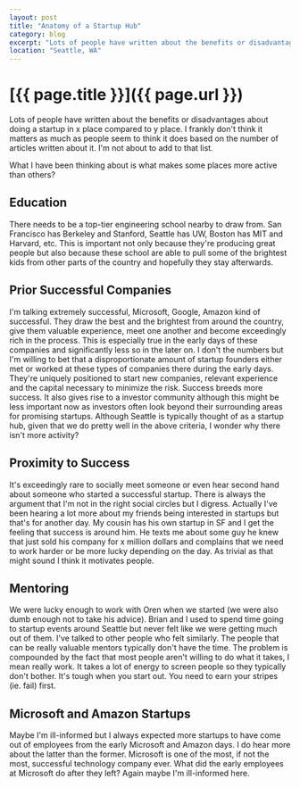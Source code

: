 ```yaml
---
layout: post
title: "Anatomy of a Startup Hub"
category: blog 
excerpt: "Lots of people have written about the benefits or disadvantages about doing a startup in x place compared to y place. I frankly don't think it matters as much as people seem to think it does based on the number of articles written about it. I'm not about to add to that list."
location: "Seattle, WA"
---
```


# [{{ page.title }}]({{ page.url }})

Lots of people have written about the benefits or disadvantages about doing a startup in x place compared to y place. I frankly don't think it matters as much as people seem to think it does based on the number of articles written about it. I'm not about to add to that list.

What I have been thinking about is what makes some places more active than others?

## Education

There needs to be a top-tier engineering school nearby to draw from. San Francisco has Berkeley and Stanford, Seattle has UW, Boston has MIT and Harvard, etc. This is important not only because they're producing great people but also because these school are able to pull some of the brightest kids from other parts of the country and hopefully they stay afterwards.

## Prior Successful Companies

I'm talking extremely successful, Microsoft, Google, Amazon kind of successful. They draw the best and the brightest from around the country, give them valuable experience, meet one another and become exceedingly rich in the process. This is especially true in the early days of these companies and significantly less so in the later on. I don't the numbers but I'm willing to bet that a disproportionate amount of startup founders either met or worked at these types of companies there during the early days. They're uniquely positioned to start new companies, relevant experience and the capital necessary to minimize the risk. Success breeds more success.
It also gives rise to a investor community although this might be less important now as investors often look beyond their surrounding areas for promising startups.
Although Seattle is typically thought of as a startup hub, given that we do pretty well in the above criteria, I wonder why there isn't more activity?

## Proximity to Success

It's exceedingly rare to socially meet someone or even hear second hand about someone who started a successful startup. There is always the argument that I'm not in the right social circles but I digress. Actually I've been hearing a lot more about my friends being interested in startups but that's for another day. My cousin has his own startup in SF and I get the feeling that success is around him. He texts me about some guy he knew that just sold his company for x million dollars and complains that we need to work harder or be more lucky depending on the day. As trivial as that might sound I think it motivates people.

## Mentoring

We were lucky enough to work with Oren when we started (we were also dumb enough not to take his advice). Brian and I used to spend time going to startup events around Seattle but never felt like we were getting much out of them. I've talked to other people who felt similarly. The people that can be really valuable mentors typically don't have the time. The problem is compounded by the fact that most people aren't willing to do what it takes, I mean really work. It takes a lot of energy to screen people so they typically don't bother. It's tough when you start out. You need to earn your stripes (ie. fail) first.

## Microsoft and Amazon Startups

Maybe I'm ill-informed but I always expected more startups to have come out of employees from the early Microsoft and Amazon days. I do hear more about the latter than the former. Microsoft is one of the most, if not the most, successful technology company ever. What did the early employees at Microsoft do after they left? Again maybe I'm ill-informed here.
